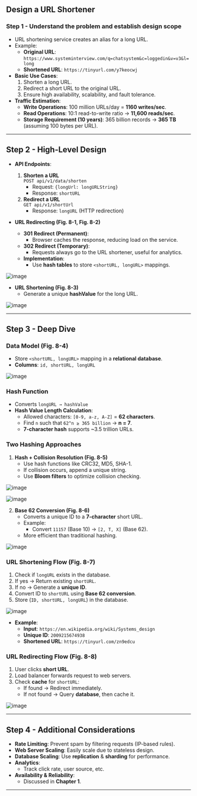 ## **Design a URL Shortener**
### **Step 1 - Understand the problem and establish design scope**
- URL shortening service creates an alias for a long URL.
- Example:  
  - **Original URL**: `https://www.systeminterview.com/q=chatsystem&c=loggedin&v=v3&l=long`  
  - **Shortened URL**: `https://tinyurl.com/y7keocwj`
- **Basic Use Cases**:
  1. Shorten a long URL.
  2. Redirect a short URL to the original URL.
  3. Ensure high availability, scalability, and fault tolerance.
- **Traffic Estimation**:
  - **Write Operations**: 100 million URLs/day = **1160 writes/sec**.
  - **Read Operations**: 10:1 read-to-write ratio → **11,600 reads/sec**.
  - **Storage Requirement (10 years)**: 365 billion records → **365 TB** (assuming 100 bytes per URL).

---

## **Step 2 - High-Level Design**
- **API Endpoints**:
  1. **Shorten a URL**  
     `POST api/v1/data/shorten`  
     - Request: `{longUrl: longURLString}`  
     - Response: `shortURL`
  2. **Redirect a URL**  
     `GET api/v1/shortUrl`  
     - Response: `longURL` (HTTP redirection)
  
- **URL Redirecting (Fig. 8-1, Fig. 8-2)**
  - **301 Redirect (Permanent)**:
    - Browser caches the response, reducing load on the service.
  - **302 Redirect (Temporary)**:
    - Requests always go to the URL shortener, useful for analytics.
  - **Implementation**:
    - Use **hash tables** to store `<shortURL, longURL>` mappings.


![image](https://github.com/user-attachments/assets/632742f6-e7dd-4acf-a2e3-0a3b9520d8f8)


- **URL Shortening (Fig. 8-3)**
  - Generate a unique **hashValue** for the long URL.
    
![image](https://github.com/user-attachments/assets/f81cfad6-aa13-47a6-a0c1-78247471be10)

---

## **Step 3 - Deep Dive**
### **Data Model (Fig. 8-4)**
- Store `<shortURL, longURL>` mapping in a **relational database**.
- **Columns**: `id, shortURL, longURL`

![image](https://github.com/user-attachments/assets/546037ab-7c6d-424f-b7f2-61f99d6745ba)


### **Hash Function**
- Converts `longURL → hashValue`
- **Hash Value Length Calculation**:
  - Allowed characters: `[0-9, a-z, A-Z]` = **62 characters**.
  - Find `n` such that `62^n ≥ 365 billion` → **n = 7**.
  - **7-character hash** supports ~3.5 trillion URLs.

### **Two Hashing Approaches**
1. **Hash + Collision Resolution (Fig. 8-5)**
   - Use hash functions like CRC32, MD5, SHA-1.
   - If collision occurs, append a unique string.
   - Use **Bloom filters** to optimize collision checking.

![image](https://github.com/user-attachments/assets/97546f13-8ce9-42c7-a0c3-c3b8d0a74678)


![image](https://github.com/user-attachments/assets/c28b6e3c-a5ad-4d61-9ebe-fa474a0fe052)

   
2. **Base 62 Conversion (Fig. 8-6)**
   - Converts a unique ID to a **7-character** short URL.
   - Example:  
     - Convert `11157` (Base 10) → `[2, T, X]` (Base 62).
   - More efficient than traditional hashing.
     
![image](https://github.com/user-attachments/assets/151c5868-b207-4048-8d0f-c7fd44786fd8)


### **URL Shortening Flow (Fig. 8-7)**
1. Check if `longURL` exists in the database.
2. If yes → Return existing `shortURL`.
3. If no → Generate a **unique ID**.
4. Convert ID to `shortURL` using **Base 62 conversion**.
5. Store (`ID, shortURL, longURL`) in the database.


![image](https://github.com/user-attachments/assets/d6c8cacc-3394-4a04-b115-4d85c1801ce0)


- **Example**:
  - **Input**: `https://en.wikipedia.org/wiki/Systems_design`
  - **Unique ID**: `2009215674938`
  - **Shortened URL**: `https://tinyurl.com/zn9edcu`

### **URL Redirecting Flow (Fig. 8-8)**
1. User clicks **short URL**.
2. Load balancer forwards request to web servers.
3. Check **cache** for `shortURL`:
   - If found → Redirect immediately.
   - If not found → Query **database**, then cache it.

![image](https://github.com/user-attachments/assets/155f7200-fdcd-4a1a-afde-bbfdc8562720)

---

## **Step 4 - Additional Considerations**
- **Rate Limiting**: Prevent spam by filtering requests (IP-based rules).
- **Web Server Scaling**: Easily scale due to stateless design.
- **Database Scaling**: Use **replication** & **sharding** for performance.
- **Analytics**:
  - Track click rate, user source, etc.
- **Availability & Reliability**:
  - Discussed in **Chapter 1**.

---
